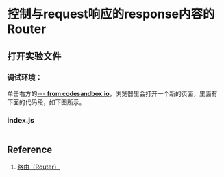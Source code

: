 # 控制与request响应的response内容的Router

## 打开实验文件

### 调试环境：
单击右方的[--- **from codesandbox.io**]()，浏览器里会打开一个新的页面，里面有下面的代码段，如下图所示。

### index.js
```javascript

```

## Reference

1. [路由（Router）](https://eggjs.org/zh-cn/basics/router.html)



